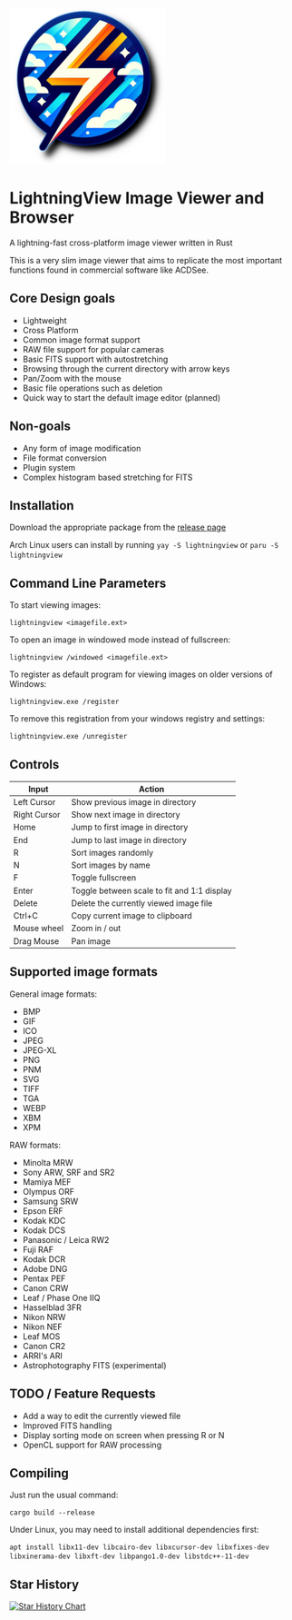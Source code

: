 ![Logo](https://raw.githubusercontent.com/dividebysandwich/LightningView/main/lightningview.png)

# LightningView Image Viewer and Browser
 A lightning-fast cross-platform image viewer written in Rust

This is a very slim image viewer that aims to replicate the most important functions found in commercial software like ACDSee.

## Core Design goals

* Lightweight
* Cross Platform
* Common image format support
* RAW file support for popular cameras
* Basic FITS support with autostretching
* Browsing through the current directory with arrow keys
* Pan/Zoom with the mouse
* Basic file operations such as deletion
* Quick way to start the default image editor (planned)

## Non-goals

* Any form of image modification
* File format conversion
* Plugin system
* Complex histogram based stretching for FITS

## Installation

Download the appropriate package from the [release page](https://github.com/dividebysandwich/LightningView/releases)

Arch Linux users can install by running ```yay -S lightningview``` or ```paru -S lightningview```

## Command Line Parameters

To start viewing images:
```
lightningview <imagefile.ext>
```

To open an image in windowed mode instead of fullscreen:
```
lightningview /windowed <imagefile.ext>
```

To register as default program for viewing images on older versions of Windows:
```
lightningview.exe /register
```

To remove this registration from your windows registry and settings:
```
lightningview.exe /unregister
```


## Controls

| Input | Action |
| ----------- | ----------- |
| Left Cursor | Show previous image in directory |
| Right Cursor | Show next image in directory | 
| Home | Jump to first image in directory |
| End | Jump to last image in directory |
| R | Sort images randomly |
| N | Sort images by name |
| F | Toggle fullscreen |
| Enter | Toggle between scale to fit and 1:1 display |
| Delete | Delete the currently viewed image file |
| Ctrl+C | Copy current image to clipboard |
| Mouse wheel | Zoom in / out |
| Drag Mouse | Pan image|

## Supported image formats

General image formats:

* BMP
* GIF
* ICO
* JPEG
* JPEG-XL
* PNG
* PNM
* SVG
* TIFF
* TGA
* WEBP
* XBM
* XPM

RAW formats:

* Minolta MRW
* Sony ARW, SRF and SR2
* Mamiya MEF
* Olympus ORF
* Samsung SRW
* Epson ERF
* Kodak KDC
* Kodak DCS
* Panasonic / Leica RW2
* Fuji RAF
* Kodak DCR
* Adobe DNG
* Pentax PEF
* Canon CRW
* Leaf / Phase One IIQ
* Hasselblad 3FR
* Nikon NRW
* Nikon NEF
* Leaf MOS
* Canon CR2
* ARRI's ARI
* Astrophotography FITS (experimental)

## TODO / Feature Requests

* Add a way to edit the currently viewed file
* Improved FITS handling
* Display sorting mode on screen when pressing R or N
* OpenCL support for RAW processing

## Compiling

Just run the usual command:

```
cargo build --release
```

Under Linux, you may need to install additional dependencies first:

```
apt install libx11-dev libcairo-dev libxcursor-dev libxfixes-dev libxinerama-dev libxft-dev libpango1.0-dev libstdc++-11-dev
```

## Star History

<a href="https://www.star-history.com/#dividebysandwich/LightningView&type=date&legend=top-left">
 <picture>
   <source media="(prefers-color-scheme: dark)" srcset="https://api.star-history.com/svg?repos=dividebysandwich/LightningView&type=date&theme=dark&legend=top-left" />
   <source media="(prefers-color-scheme: light)" srcset="https://api.star-history.com/svg?repos=dividebysandwich/LightningView&type=date&legend=top-left" />
   <img alt="Star History Chart" src="https://api.star-history.com/svg?repos=dividebysandwich/LightningView&type=date&legend=top-left" />
 </picture>
</a>


